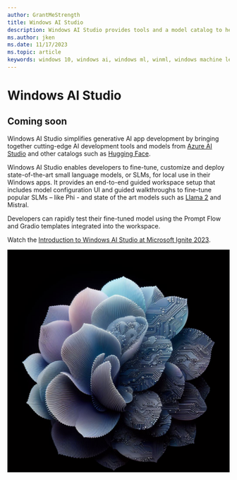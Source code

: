 ```yaml
---
author: GrantMeStrength
title: Windows AI Studio
description: Windows AI Studio provides tools and a model catalog to help jumpstart local AI development and deployment on Windows.
ms.author: jken
ms.date: 11/17/2023
ms.topic: article
keywords: windows 10, windows ai, windows ml, winml, windows machine learning
---
```


# Windows AI Studio

## Coming soon

Windows AI Studio simplifies generative AI app development by bringing together cutting-edge AI development tools and models from [Azure AI Studio](https://azure.microsoft.com/products/ai-studio) and other catalogs such as [Hugging Face](https://huggingface.co).

Windows AI Studio enables developers to fine-tune, customize and deploy state-of-the-art small language models, or SLMs, for local use in their Windows apps. It provides an end-to-end guided workspace setup that includes model configuration UI and guided walkthroughs to fine-tune popular SLMs – like Phi - and state of the art models such as [Llama 2](https://blogs.windows.com/windowsdeveloper/2023/11/15/announcing-preview-support-for-llama-2-in-directml/) and Mistral.

Developers can rapidly test their fine-tuned model using the Prompt Flow and Gradio templates integrated into the workspace.

Watch the [Introduction to Windows AI Studio at Microsoft Ignite 2023](https://www.youtube.com/watch?v=qc9VWbYLzRg).

![Windows ML graphic](../images/winml_flower.png)
